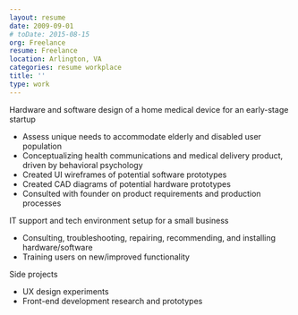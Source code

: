```yaml
---
layout: resume
date: 2009-09-01
# toDate: 2015-08-15
org: Freelance
resume: Freelance
location: Arlington, VA
categories: resume workplace
title: ''
type: work
---
```


<span class="skill">Hardware</span> and <span class="skill">software design</span> of a home medical device for an early-stage startup

- Assess unique needs to accommodate elderly and disabled user population
- Conceptualizing health communications and medical delivery product, driven by <span class="skill">behavioral psychology</span>
- Created <span class="skill">UI wireframes</span> of potential software prototypes
- Created <span class="skill">CAD diagrams</span> of potential hardware prototypes
- Consulted with founder on <span class="skill">product requirements</span> and <span class="skill">production processes</span>

<span class="skill">IT support</span> and tech environment setup for a small business

- <span class="skill">Consulting</span>, troubleshooting, repairing, recommending, and installing hardware/software
- <span class="skill">Training users on new/improved functionality

Side projects

- <span class="skill">UX design</span> experiments
- <span class="skill">Front-end development</span> research and prototypes
